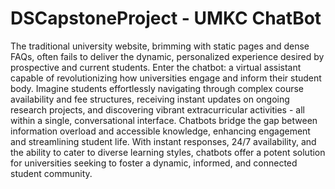 # DSCapstoneProject - UMKC ChatBot

The traditional university website, brimming with static pages and dense FAQs, often fails to deliver the dynamic, personalized experience desired by prospective and current students. Enter the chatbot: a virtual assistant capable of revolutionizing how universities engage and inform their student body. Imagine students effortlessly navigating through complex course availability and fee structures, receiving instant updates on ongoing research projects, and discovering vibrant extracurricular activities - all within a single, conversational interface. Chatbots bridge the gap between information overload and accessible knowledge, enhancing engagement and streamlining student life. With instant responses, 24/7 availability, and the ability to cater to diverse learning styles, chatbots offer a potent solution for universities seeking to foster a dynamic, informed, and connected student community.
